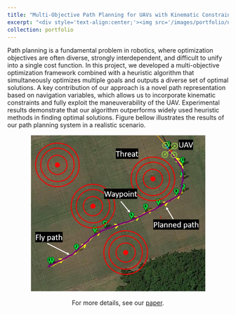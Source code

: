 ```yaml
---
title: "Multi-Objective Path Planning for UAVs with Kinematic Constraints"
excerpt: "<div style='text-align:center;'><img src='/images/portfolio/nmopso.jpg' width='300'>"
collection: portfolio
---
```


Path planning is a fundamental problem in robotics, where optimization objectives are often diverse, strongly interdependent, and difficult to unify into a single cost function. In this project, we developed a multi-objective optimization framework combined with a heuristic algorithm that simultaneously optimizes multiple goals and outputs a diverse set of optimal solutions. A key contribution of our approach is a novel path representation based on navigation variables, which allows us to incorporate kinematic constraints and fully exploit the maneuverability of the UAV. Experimental results demonstrate that our algorithm outperforms widely used heuristic methods in finding optimal solutions. Figure bellow illustrates the results of our path planning system in a realistic scenario. 

<div style='text-align:center;'><img src='/images/portfolio/nmopso.jpg' width='400'>

For more details, see our [paper](https://doi.org/10.1007/s00521-024-10945-1).